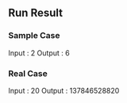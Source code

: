 ## Run Result

### Sample Case

Input : 2
Output : 6

### Real Case

Input : 20
Output : 137846528820